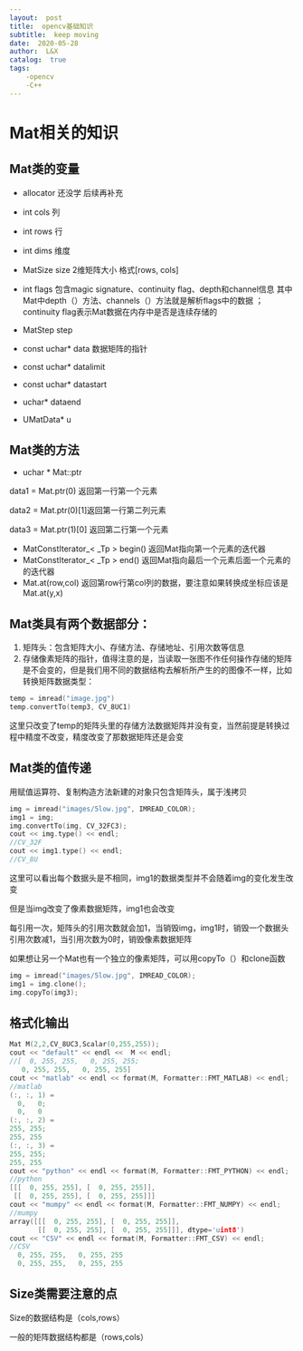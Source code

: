 ```yaml
---
layout:  post
title:  opencv基础知识
subtitle:  keep moving
date:  2020-05-28
author:  L&X
catalog:  true
tags:
    -opencv
    -C++
---
```


# Mat相关的知识

## Mat类的变量

* allocator  还没学 后续再补充

* int cols 列

* int rows 行

* int dims 维度

* MatSize size 2维矩阵大小 格式[rows, cols]

* int flags  包含magic signature、continuity flag、depth和channel信息 其中Mat中depth（）方法、channels（）方法就是解析flags中的数据 ；continuity flag表示Mat数据在内存中是否是连续存储的

* MatStep step

* const uchar*  data 数据矩阵的指针

* const uchar* datalimit

* const uchar* datastart

* uchar* dataend 

* UMatData* u

## Mat类的方法

*  uchar *  Mat::ptr

data1 =  Mat.ptr(0) 返回第一行第一个元素

data2 = Mat.ptr(0)[1]返回第一行第二列元素

data3 = Mat.ptr(1)[0] 返回第二行第一个元素

* MatConstIterator_< _Tp >  begin()  返回Mat指向第一个元素的迭代器
* MatConstIterator_< _Tp >  end()  返回Mat指向最后一个元素后面一个元素的的迭代器
* Mat.at(row,col) 返回第row行第col列的数据，要注意如果转换成坐标应该是Mat.at(y,x) 



## Mat类具有两个数据部分：
1. 矩阵头：包含矩阵大小、存储方法、存储地址、引用次数等信息
2. 存储像素矩阵的指针，值得注意的是，当读取一张图不作任何操作存储的矩阵是不会变的，但是我们用不同的数据结构去解析所产生的的图像不一样，比如转换矩阵数据类型：

```c++
temp = imread("image.jpg")
temp.convertTo(temp3, CV_8UC1)
```
这里只改变了temp的矩阵头里的存储方法数据矩阵并没有变，当然前提是转换过程中精度不改变，精度改变了那数据矩阵还是会变

## Mat类的值传递

用赋值运算符、复制构造方法新建的对象只包含矩阵头，属于浅拷贝

```c++
img = imread("images/5low.jpg", IMREAD_COLOR);
img1 = img;
img.convertTo(img, CV_32FC3);
cout << img.type() << endl;
//CV_32F
cout << img1.type() << endl;
//CV_8U
```

这里可以看出每个数据头是不相同，img1的数据类型并不会随着img的变化发生改变

但是当img改变了像素数据矩阵，img1也会改变

每引用一次，矩阵头的引用次数就会加1，当销毁img，img1时，销毁一个数据头引用次数减1，当引用次数为0时，销毁像素数据矩阵



如果想让另一个Mat也有一个独立的像素矩阵，可以用copyTo（）和clone函数

```c++
img = imread("images/5low.jpg", IMREAD_COLOR);
img1 = img.clone();
img.copyTo(img3);
```

## 格式化输出

```c++
Mat M(2,2,CV_8UC3,Scalar(0,255,255));
cout << "default" << endl <<  M << endl;
//[  0, 255, 255,   0, 255, 255;
   0, 255, 255,   0, 255, 255]
cout << "matlab" << endl << format(M, Formatter::FMT_MATLAB) << endl;
//matlab
(:, :, 1) =
  0,   0;
  0,   0
(:, :, 2) =
255, 255;
255, 255
(:, :, 3) =
255, 255;
255, 255
cout << "python" << endl << format(M, Formatter::FMT_PYTHON) << endl;
//python
[[[  0, 255, 255], [  0, 255, 255]],
 [[  0, 255, 255], [  0, 255, 255]]]
cout << "mumpy" << endl << format(M, Formatter::FMT_NUMPY) << endl;
//mumpy
array([[[  0, 255, 255], [  0, 255, 255]],
       [[  0, 255, 255], [  0, 255, 255]]], dtype='uint8')
cout << "CSV" << endl << format(M, Formatter::FMT_CSV) << endl;
//CSV
  0, 255, 255,   0, 255, 255
  0, 255, 255,   0, 255, 255
```



## Size类需要注意的点

Size的数据结构是（cols,rows）

一般的矩阵数据结构都是（rows,cols）